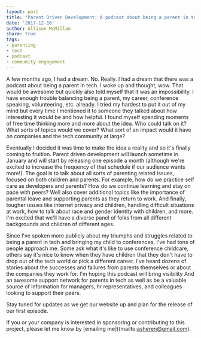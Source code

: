 ```yaml
---
layout: post
title: "Parent Driven Development: A podcast about being a parent in tech"
date: '2017-12-16'
author: Allison McMillan
share: true
tags:
- parenting
- tech
- podcast
- commumity engagement
---
```


A few months ago, I had a dream. No. Really. I had a dream that there was a podcast about being a parent in tech. I woke up and thought, wow. That would be awesome but quickly also told myself that it was an impossibility. I have enough trouble balancing being a parent, my career, conference speaking, volunteering, etc. already. I tried my hardest to put it out of my mind but every time I mentioned it to someone they talked about how interesting it would be and how helpful. I found myself spending moments of free time thinking more and more about the idea. Who could talk on it? What sorts of topics would we cover? What sort of an impact would it have on companies and the tech community at large?

Eventually I decided it was time to make the idea a reality and so it's finally coming to fruition. Parent driven development will launch sometime in January and will start by releasing one episode a month (although we're excited to increase the frequency of that schedule if our audience wants more!). The goal is to talk about all sorts of parenting related issues, focused on both children and parents. For example, how do we practice self care as developers and parents? How do we continue learning and stay on pace with peers? Well also cover additional topics like the importance of parental leave and supporting parents as they return to work. And finally, tougher issues like internet privacy and children, handling difficult situations at work, how to talk about race and gender identity with children, and more. I'm excited that we'll have a diverse panel of folks from all different backgrounds and children of different ages.

Since I've spoken more publicly about my triumphs and struggles related to being a parent in tech and bringing my child to conferences, I've had tons of people approach me. Some ask what it's like to use conference childcare, others say it's nice to know when they have children that they don't have to drop out of the tech world or pick a different career. I've heard dozens of stories about the successes and failures from parents themselves or about the companies they work for. I'm hoping this podcast will bring visibility And an awesome support network for parents in tech as well as be a valuable source of information for managers, hr representatives, and colleagues looking to support their peers.

Stay tuned for updates as we get our website up and plan for the release of our first episode.

If you or your company is interested in sponsoring or contributing to this project, please let me know by [emailing me]((mailto:asheren@gmail.com).
